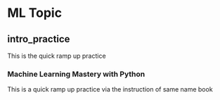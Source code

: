 # ML Topic
## intro_practice
This is the quick ramp up practice
### Machine Learning Mastery with Python
This is a quick ramp up practice via the instruction of same name book



